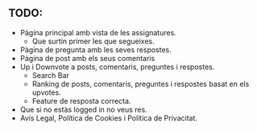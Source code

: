 ## TODO:
* Pàgina principal amb vista de les assignatures.
    * Que surtin primer les que segueixes.
* Pàgina de pregunta amb les seves respostes.
* Pàgina de post amb els seus comentaris
* Up i Downvote a posts, comentaris, preguntes i respostes.
    * Search Bar
    * Ranking de posts, comentaris, preguntes i respostes basat en els upvotes.
    * Feature de resposta correcta.
* Que si no estàs logged in no veus res.
* Avís Legal, Política de Cookies i Política de Privacitat.